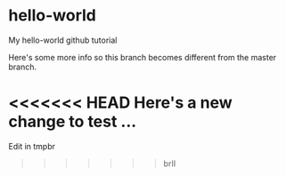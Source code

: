 # hello-world
My hello-world github tutorial

Here's some more info so this branch becomes different from the master branch.


<<<<<<< HEAD
Here's a new change to test ...
=======
Edit in tmpbr
>>>>>>> brII
